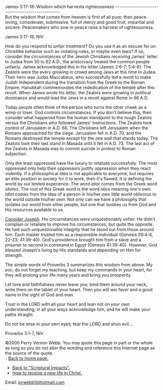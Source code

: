  <head> <title>(PVW) James 3:17-18: Wisdom which harvests righteousness</title> <meta content="IE=9" http-equiv="X-UA-Compatible"></meta> <link href="css/page_style.css" rel="stylesheet" type="text/css"></link> </head><body><div class="page_style"> James 3:17-18: Wisdom which harvests righteousness
--------------------------------------------------

<div class="p">But the wisdom that comes from heaven is first of all pure; then peace-loving, considerate, submissive, full of mercy and good fruit, impartial and sincere. Peacemakers who sow in peace raise a harvest of righteousness.

 James 3:17-18, NIV</div>How do you respond to unfair treatment? Do you use it as an excuse for un-Christlike behavior such as violating rules, or maybe even laws? If so, consider the circumstances of the Jewish Christians receiving James' letter. In Judea from 50 to 62 A.D., the aristocracy treated the common people unfairly. James acknowledged this in his letter (James 2:6-7; 5:4-6). The Zealots were the every growing in crowd among Jews at this time in Judea. Their hero was Judas Maccabeus, who successfully led a revolt to make Judah independent during the transition from the Greek to the Roman Empire. Hanukkah commemorates the rededication of the temple after this revolt. When James wrote his letter, the Zealots were growing in political dominance and would lead the Jews in a revolt against Rome in 66 A.D.

Today people often think of the person who turns the other cheek as a wimp or loser. God controls circumstances. If you don't believe this, then consider what happened from the human standpoint to the tough Zealots versus the Christians who followed James' instructions. The Zealots took control of Jerusalem in A.D. 66. The Christians left Jerusalem when the Romans approached for the siege. Jerusalem fell in A.D. 70, and the Romans destroyed the temple except for the one wall that stands today. The Zealots took their last stand in Masada until it fell in A.D. 73. The last act of the Zealots in Masada was to commit suicide in protest to Roman subjection.

Only the least oppressed have the luxury to retaliate successfully. The most oppressed only help their oppressors justify oppression when they react violently. If a philosophical idea is not applicable to everyone, but requires an elite position in society for it to work, then it's flawed. It is defining the world by our limited experience. The word *idiot* comes from the Greek word *idiotes*. The root of this Greek word is the word *idios* meaning *one's own*. *Idiot* comes from the idea of a person in his/her *own* little world oblivious to the world outside his/her *own*. Not only can we have a philosophy that isolates our world from other people, but one that isolates us from God and His resources available to us.

[Consider Joseph](joseph.html). His circumstances were unquestionably unfair. He didn't complain or retaliate to improve his circumstances, but quite the opposite. He had such unquestionable integrity that he stood out from those around him. Each master trusted him as a responsible individual (Genesis 39:4-6, 22-23; 41:39-40). God's providence brought him from a slave and a prisoner to second in command in Egypt (Genesis 41:39-40). However, God blessed Joseph's living by His standards and depending on Him for strength.

<div class="p">The simple words of Proverbs 3 summarizes this wisdom from above: My son, do not forget my teaching,
 but keep my commands in your heart,
 for they will prolong your life many years
 and bring you prosperity.

Let love and faithfulness never leave you;
 bind them around your neck,
 write them on the tablet of your heart.
 Then you will win favor and a good name
 in the sight of God and man.

Trust in the LORD with all your heart
 and lean not on your own understanding;
 in all your ways acknowledge him,
 and he will make your paths straight.

Do not be wise in your own eyes;
 fear the LORD and shun evil....

 Proverbs 3:1-7, NIV</div><div class="copy">©2000 Perry Vernon Webb. You may quote this page in part or the whole as long as you do not alter the wording and reference this Internet page as the source of the quote.</div> </div>- [Back to home page.](noframesindex.html)
- [Back to "Scriptural Impacts".](impacts.html)
- [How to receive a new life in Christ.](gospel.html)

Email: [pvwebb1@hotmail.com](mailto:pvwebb1@hotmail.com)

